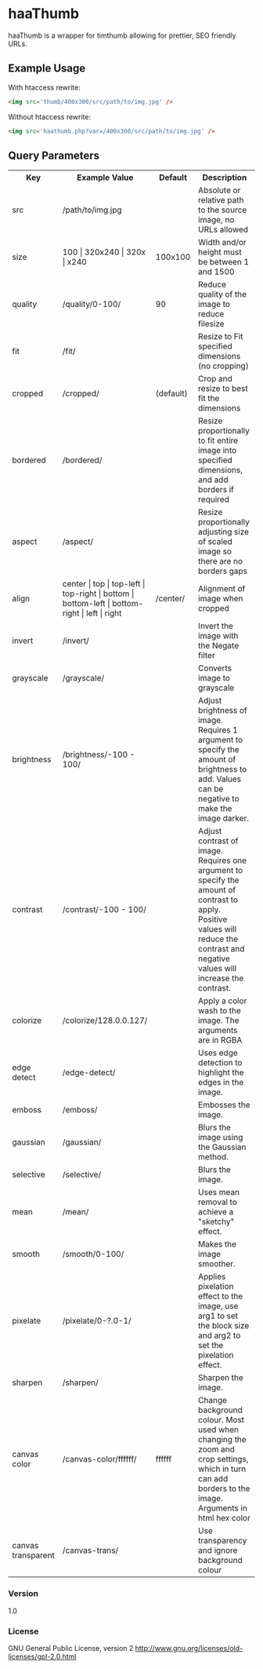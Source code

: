 # haaThumb

haaThumb is a wrapper for timthumb allowing for prettier, SEO friendly URLs.

## Example Usage

With htaccess rewrite:
```html
<img src='thumb/400x300/src/path/to/img.jpg' />
```

Without htaccess rewrite:
```html
<img src='haathumb.php?var=/400x300/src/path/to/img.jpg' />
```

## Query Parameters

<table>
    <tr>
        <th>Key</th>
        <th>Example Value</th>
        <th>Default</th>
        <th>Description</th>
    </tr>
    <tr>
        <td>src</td>
        <td>/path/to/img.jpg</td>
        <td></td>
        <td>Absolute or relative path to the source image, no URLs allowed</td>
    </tr>
    <tr>
        <td>size</td>
        <td>100 | 320x240 | 320x | x240</td>
        <td>100x100</td>
        <td>Width and/or height must be between 1 and 1500</td>
    </tr>
    <tr>
        <td>quality</td>
        <td>/quality/0-100/</td>
        <td>90</td>
        <td>Reduce quality of the image to reduce filesize</td>
    </tr>
    <tr>
        <td>fit</td>
        <td>/fit/</td>
        <td></td>
        <td>Resize to Fit specified dimensions (no cropping)</td>
    </tr>
    <tr>
        <td>cropped</td>
        <td>/cropped/</td>
        <td>(default)</td>
        <td>Crop and resize to best fit the dimensions</td>
    </tr>
    <tr>
        <td>bordered</td>
        <td>/bordered/</td>
        <td></td>
        <td>Resize proportionally to fit entire image into specified dimensions, and add borders if required</td>
    </tr>
    <tr>
        <td>aspect</td>
        <td>/aspect/</td>
        <td></td>
        <td>Resize proportionally adjusting size of scaled image so there are no borders gaps</td>
    </tr>
    <tr>
        <td>align</td>
        <td>center | top | top-left | top-right | bottom | bottom-left | bottom-right | left | right</td>
        <td>/center/</td>
        <td>Alignment of image when cropped</td>
    </tr>
    <tr>
        <td>invert</td>
        <td>/invert/</td>
        <td></td>
        <td>Invert the image with the Negate filter</td>
    </tr>
    <tr>
        <td>grayscale</td>
        <td>/grayscale/</td>
        <td></td>
        <td>Converts image to grayscale</td>
    </tr>
    <tr>
        <td>brightness</td>
        <td>/brightness/-100 - 100/</td>
        <td></td>
        <td>Adjust brightness of image. Requires 1 argument to specify the amount of brightness to add. Values can be negative to make the image darker.</td>
    </tr>
    <tr>
        <td>contrast</td>
        <td>/contrast/-100 - 100/</td>
        <td></td>
        <td>Adjust contrast of image. Requires one argument to specify the amount of contrast to apply.  Positive values will reduce the contrast and negative values will increase the contrast.</td>
    </tr>
    <tr>
        <td>colorize</td>
        <td>/colorize/128.0.0.127/</td>
        <td></td>
        <td>Apply a color wash to the image. The arguments are in RGBA</td>
    </tr>
    <tr>
        <td>edge detect</td>
        <td>/edge-detect/</td>
        <td></td>
        <td>Uses edge detection to highlight the edges in the image.</td>
    </tr>
    <tr>
        <td>emboss</td>
        <td>/emboss/</td>
        <td></td>
        <td>Embosses the image.</td>
    </tr>
    <tr>
        <td>gaussian</td>
        <td>/gaussian/</td>
        <td></td>
        <td>Blurs the image using the Gaussian method.</td>
    </tr>
    <tr>
        <td>selective</td>
        <td>/selective/</td>
        <td></td>
        <td>Blurs the image.</td>
    </tr>
    <tr>
        <td>mean</td>
        <td>/mean/</td>
        <td></td>
        <td>Uses mean removal to achieve a "sketchy" effect.</td>
    </tr>
    <tr>
        <td>smooth</td>
        <td>/smooth/0-100/</td>
        <td></td>
        <td>Makes the image smoother.</td>
    </tr>
    <tr>
        <td>pixelate</td>
        <td>/pixelate/0-?.0-1/</td>
        <td></td>
        <td>Applies pixelation effect to the image, use arg1 to set the block size and arg2 to set the pixelation effect.</td>
    </tr>
    <tr>
        <td>sharpen</td>
        <td>/sharpen/</td>
        <td></td>
        <td>Sharpen the image.</td>
    </tr>
    <tr>
        <td>canvas color</td>
        <td>/canvas-color/ffffff/</td>
        <td>ffffff</td>
        <td>Change background colour. Most used when changing the zoom and crop settings, which in turn can add borders to the image. Arguments in html hex color</td>
    </tr>
    <tr>
        <td>canvas transparent</td>
        <td>/canvas-trans/</td>
        <td></td>
        <td>Use transparency and ignore background colour</td>
    </tr>
</table>

### Version
1.0

### License
GNU General Public License, version 2
http://www.gnu.org/licenses/old-licenses/gpl-2.0.html
